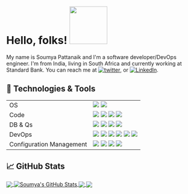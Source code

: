 <!-- More info, tips and tricks for making GitHub Profile README can be found in article at https://towardsdatascience.com/build-a-stunning-readme-for-your-github-profile-9b80434fe5d7 -->

# Hello, folks! <img src="https://media.giphy.com/media/xUyrMCdgrOL3ntbTvK/giphy.gif" width="100px">

My name is Soumya Pattanaik and I'm a software developer/DevOps engineer. I'm from India, living in South Africa and currently working at Standard Bank. You can reach me at [![][twitter.icon]][twitter.link],  or [![][linkedin.icon]][linkedin.link].

## 🔧 Technologies & Tools

|                               |   	                                                                              |
|---	                          |---	                                                                              |
| OS	                          |![][linux] ![][windows]   	                                                        |
| Code                          |![][python] ![][java] ![][javascript] ![][bash]   	                                |
| DB & Qs  	                    |![][oracle] ![][mongodb] ![][redis] ![][prometheus]   	                            |
| DevOps   	                    |![][docker] ![][kubernetes] ![][openshift] ![][heroku] ![][jenkins] ![][gitlab]    |
| Configuration Management  	  |![][jira] ![][confluence] ![][artifactory] ![][nexus]      	                      |

## &#x1f4c8; GitHub Stats

<a href="https://github.com/spattanaik75/spattanaik75">
  <img align="center" src="https://github-readme-stats.vercel.app/api/top-langs/?username=spattanaik75&hide=java,html&title_color=ffffff&text_color=c9cacc&icon_color=2bbc8a&bg_color=1d1f21" />
</a>
<a href="https://github.com/spattanaik75/spattanaik75">
  <img align="center" src="https://github-readme-stats.vercel.app/api?username=spattanaik75&show_icons=true&line_height=27&count_private=true&title_color=ffffff&text_color=c9cacc&icon_color=2bbc8a&bg_color=1d1f21" alt="Soumya's GitHub Stats" />
</a>

<a href="https://github.com/spattanaik75/mongo-api-graphql">
  <img align="center" src="https://github-readme-stats.vercel.app/api/pin/?username=spattanaik75&repo=mongo-api-graphql&title_color=ffffff&text_color=c9cacc&icon_color=2bbc8a&bg_color=1d1f21" />
</a>


<a href="https://github.com/spattanaik75/grafana-for-all">
  <img align="center" src="https://github-readme-stats.vercel.app/api/pin/?username=spattanaik75&repo=grafana-for-all&title_color=ffffff&text_color=c9cacc&icon_color=2bbc8a&bg_color=1d1f21" />
</a>    

<!-- links to social media icons -->

[twitter.icon]:  http://i.imgur.com/wWzX9uB.png (twitter)
[github.icon]:   http://i.imgur.com/9I6NRUm.png (github)
[linkedin.icon]: https://raw.githubusercontent.com/MartinHeinz/MartinHeinz/master/linkedin-3-16.png (LinkedIn)


<!-- links to your social media accounts -->

[twitter.link]:  https://twitter.com/spattanaik75
[github.link]:   https://github.com/spattanaik75
[linkedin.link]: https://www.linkedin.com/in/spattanaik75

<!-- links to Tools and Technlogies badges -->

<!-- links to Tools and Technlogies badges -->

<!-- OS -->
[windows]:       https://img.shields.io/badge/OS-Windows-informational?style=flat&logo=windows&logoColor=white&color=2bbc8a
[linux]:         https://img.shields.io/badge/OS-Linux-informational?style=flat&logo=linux&logoColor=white&color=2bbc8a

<!-- CODE -->
[python]:        https://img.shields.io/badge/Code-Python-informational?style=flat&logo=python&logoColor=white&color=2bbc8a
[java]:          https://img.shields.io/badge/Code-Java-informational?style=flat&logo=java&logoColor=white&color=2bbc8a
[javascript]:    https://img.shields.io/badge/Code-JavaScript-informational?style=flat&logo=javascript&logoColor=white&color=2bbc8a
[bash]:          https://img.shields.io/badge/Shell-Bash-informational?style=flat&logo=gnu-bash&logoColor=white&color=2bbc8a

<!-- Database and Queues -->
[oracle]:        https://img.shields.io/badge/SQL-Oracle-informational?style=flat&logo=oracle&logoColor=white&color=2bbc8a
[mongodb]:       https://img.shields.io/badge/NoSQL-MongoDB-informational?style=flat&logo=mongodb&logoColor=white&color=2bbc8a
[redis]:         https://img.shields.io/badge/Cache-Redis-informational?style=flat&logo=redis&logoColor=white&color=2bbc8a
[prometheus]:    https://img.shields.io/badge/TimeSeries-Prometheus-informational?style=flat&logo=prometheus&logoColor=white&color=2bbc8a

[jms]:           https://img.shields.io/badge/Q-JMS-informational?style=flat&logo=jms&logoColor=white&color=2bbc8a
[rabbitmq]:      https://img.shields.io/badge/Q-RabbitMQ-informational?style=flat&logo=rabbitmq&logoColor=white&color=2bbc8a
[kafka]:         https://img.shields.io/badge/Q-Kafka-informational?style=flat&logo=kafka&logoColor=white&color=2bbc8a
<!-- DevOps -->
<!-- Deployment -->
[docker]:        https://img.shields.io/badge/CloudNative-Docker-informational?style=flat&logo=docker&logoColor=white&color=2bbc8a
[kubernetes]:    https://img.shields.io/badge/CloudNative-Kubernetes-informational?style=flat&logo=kubernetes&logoColor=white&color=2bbc8a
[openshift]:     https://img.shields.io/badge/CloudNative-Red_Hat_OpenShift-informational?style=flat&logo=red-hat-open-shift&logoColor=white&color=2bbc8a
[heroku]:        https://img.shields.io/badge/Cloud-Heroku-informational?style=flat&logo=heroku&logoColor=white&color=2bbc8a
<!-- Documentation -->
[jira]:          https://img.shields.io/badge/Tools-Jira-informational?style=flat&logo=jira&logoColor=white&color=2bbc8a
[confluence]:    https://img.shields.io/badge/Documentation-Confluence-informational?style=flat&logo=confluence&logoColor=white&color=2bbc8a

[jenkins]:       https://img.shields.io/badge/CI-Jenkins-informational?style=flat&logo=jenkins&logoColor=white&color=2bbc8a
[gitlab]:        https://img.shields.io/badge/CI-Gitlab-informational?style=flat&logo=gitlab&logoColor=white&color=2bbc8a

[artifactory]:   https://img.shields.io/badge/Artifacts-Artifactory-informational?style=flat&logo=artifactory&logoColor=white&color=2bbc8a
[nexus]:         https://img.shields.io/badge/Artifacts-Nexus-informational?style=flat&logo=nexus&logoColor=white&color=2bbc8a

<!-- Resources -->
<!-- Icons: https://simpleicons.org/ -->
<!-- GitHub Stats: https://github.com/anuraghazra/github-readme-stats -->
<!-- Emojis: https://emojipedia.org/emoji/ -->
<!-- HTML Emojis: https://www.fileformat.info/index.htm -->
<!-- Shields: https://shields.io/ -->
<!-- Awesome GitHub Profile README: https://github.com/abhisheknaiidu/awesome-github-profile-readme -->
